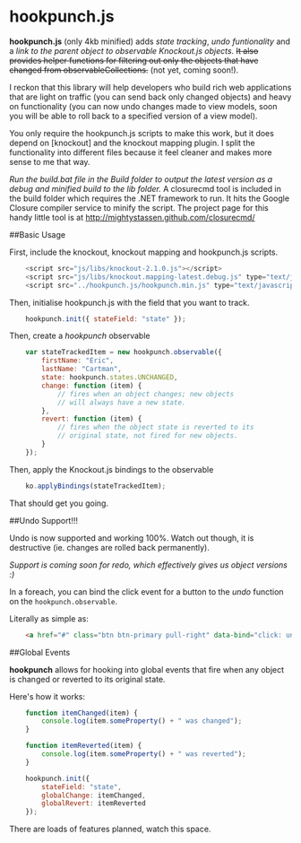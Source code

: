 hookpunch.js
============

**hookpunch.js** (only 4kb minified) adds *state tracking*, *undo funtionality* and a *link to the parent object to observable Knockout.js objects*. ~~It also provides helper functions for filtering out only the objects that have changed from observableCollections.~~ (not yet, coming soon!).

I reckon that this library will help developers who build rich web applications that are light on traffic (you can send back only changed objects) and heavy on functionality (you can now undo changes made to view models, soon you will be able to roll back to a specified version of a view model).

You only require the hookpunch.js scripts to make this work, but it does depend on [knockout] and the knockout mapping plugin. I split the functionality into different files because it feel cleaner and makes more sense to me that way. 

*Run the build.bat file in the Build folder to output the latest version as a debug and minified build to the lib folder.* A closurecmd tool is included in the build folder which requires the .NET framework to run. It hits the Google Closure compiler service to minify the script. The project page for this handy little tool is at http://mightystassen.github.com/closurecmd/

##Basic Usage

First, include the knockout, knockout mapping and hookpunch.js scripts.

```js
	<script src="js/libs/knockout-2.1.0.js"></script>
	<script src="js/libs/knockout.mapping-latest.debug.js" type="text/javascript"></script>
    <script src="../hookpunch.js/hookpunch.min.js" type="text/javascript"></script>
```

Then, initialise hookpunch.js with the field that you want to track.

```js
	hookpunch.init({ stateField: "state" });
```

Then, create a *hookpunch* observable

```js
	var stateTrackedItem = new hookpunch.observable({
        firstName: "Eric",
        lastName: "Cartman",
        state: hookpunch.states.UNCHANGED,
        change: function (item) {
            // fires when an object changes; new objects 
			// will always have a new state.
        },
        revert: function (item) {
			// fires when the object state is reverted to its 
			// original state, not fired for new objects.
        }
    });
```
Then, apply the Knockout.js bindings to the observable

```js
	ko.applyBindings(stateTrackedItem);
```

That should get you going.

##Undo Support!!!

Undo is now supported and working 100%. Watch out though, it is destructive (ie. changes are rolled back permanently).

*Support is coming soon for redo, which effectively gives us object versions :)*

In a foreach, you can bind the click event for a button to the *undo* function on the `hookpunch.observable`. 

Literally as simple as:

```html
	<a href="#" class="btn btn-primary pull-right" data-bind="click: undo">
```

##Global Events

**hookpunch** allows for hooking into global events that fire when any object is changed or reverted to its original state. 

Here's how it works:

```js
    function itemChanged(item) {
        console.log(item.someProperty() + " was changed");
    }

    function itemReverted(item) {
        console.log(item.someProperty() + " was reverted");
    }

    hookpunch.init({ 
		stateField: "state", 
		globalChange: itemChanged, 
		globalRevert: itemReverted 
	});
```

There are loads of features planned, watch this space.
